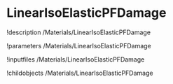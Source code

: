 <!-- MOOSE Documentation Stub: Remove this when content is added. -->

# LinearIsoElasticPFDamage
!description /Materials/LinearIsoElasticPFDamage

!parameters /Materials/LinearIsoElasticPFDamage

!inputfiles /Materials/LinearIsoElasticPFDamage

!childobjects /Materials/LinearIsoElasticPFDamage

